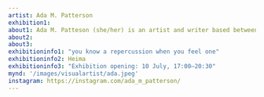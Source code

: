 ```yaml
---
artist: Ada M. Patterson
exhibition1: 
about1: Ada M. Patteson (she/her) is an artist and writer based between Barbados, London and Rotterdam. She works with masquerade, music, performance, poetry, textiles and video, looking at how storytelling can make identity formation both possible and impossible. Her recent work considers the connections between transformation, crisis, grief, rage, disappearance, discretion, self-defence and survival. 
about2: 
about3: 
exhibitioninfo1: "you know a repercussion when you feel one"
exhibitioninfo2: Heima
exhibitioninfo3: "Exhibition opening: 10 July, 17:00–20:30"
mynd: '/images/visualartist/ada.jpeg'
instagram: https://instagram.com/ada_m_patterson/
---
```

